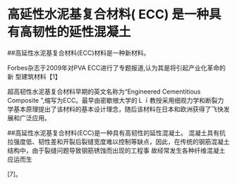 # 高延性水泥基复合材料( ECC) 是一种具有高韧性的延性混凝土


##高延性水泥基复合材料(ECC)材料是一种新材料。 

Forbes杂志于2009年对PVA ECC进行了专题报道,认为其是将引起产业化革命的新
型建筑材料【1】


超高韧性水泥基复合材料早期的英文名称为“Engineered Cementitious Composite
”,缩写为ECC。最早由密歇根大学的Ｌｉ教授采用细观力学和断裂力学基本原理提出了该材料的基本设计理念，随后该材料在日本和欧洲获得了飞快发展和广泛应用。

##高延性水泥基复合材料(ECC)是一种具有高韧性的延性混凝土。
混凝土具有抗拉强度低、韧性差和开裂后裂缝宽度难以控制等缺点，因此，在传统的钢筋混凝土结构中，由于裂缝问题导致钢筋锈蚀而出现的工程事
故经常发生各种纤维混凝土应运而生



[7]｡

